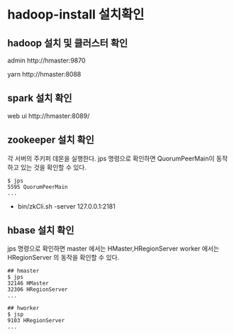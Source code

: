 # hadoop-install 설치확인

## hadoop 설치 및 클러스터 확인

admin http://hmaster:9870

yarn http://hmaster:8088

##  spark 설치 확인
web ui http://hmaster:8089/

##  zookeeper 설치 확인
각 서버의 주키퍼 데몬을 실행한다.
jps 명령으로 확인하면 QuorumPeerMain이 동작하고 있는 것을 확인할 수 있다.

```
$ jps
5595 QuorumPeerMain
...
```

- bin/zkCli.sh -server 127.0.0.1:2181

##  hbase 설치 확인

jps 명령으로 확인하면 master 에서는 HMaster,HRegionServer worker 에서는 HRegionServer
의 동작을 확인할 수 있다.
```
## hmaster
$ jps 
32146 HMaster
32306 HRegionServer
...

## hworker
$ jsp
9103 HRegionServer
...

```
